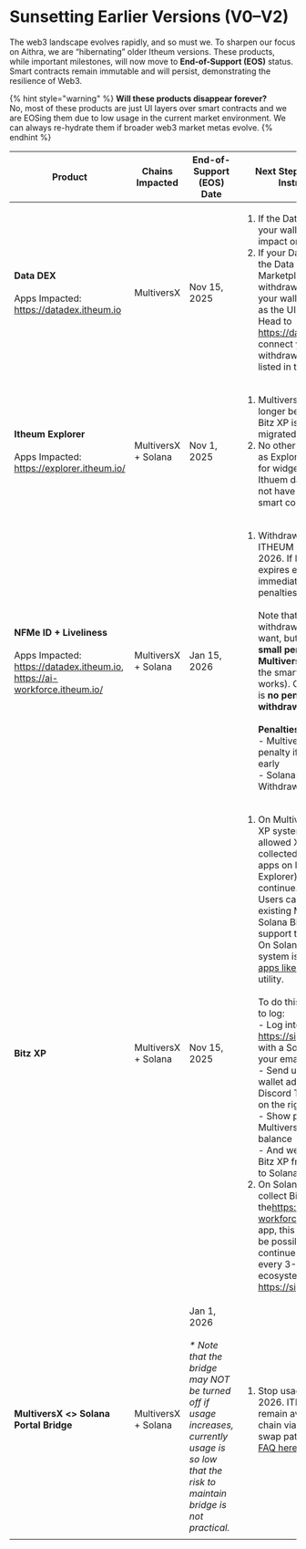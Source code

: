 # Sunsetting Earlier Versions (V0–V2)

The web3 landscape evolves rapidly, and so must we. To sharpen our focus on Aithra, we are “hibernating” older Itheum versions. These products, while important milestones, will now move to **End-of-Support (EOS)** status. Smart contracts remain immutable and will persist, demonstrating the resilience of Web3.

{% hint style="warning" %}
**Will these products disappear forever?**\
No, most of these products are just UI layers over smart contracts and we are EOSing them due to low usage in the current market environment. We can always re-hydrate them if broader web3 market metas evolve.
{% endhint %}

<table data-full-width="true"><thead><tr><th width="162.09375">Product</th><th width="180.3359375">Chains Impacted</th><th width="234.83203125"> End-of-Support (EOS) Date</th><th width="424.25390625">Next Steps / Migration Instructions</th><th>Need help?</th></tr></thead><tbody><tr><td><strong>Data DEX</strong><br><br>Apps Impacted:<br><a href="https://datadex.itheum.io/">https://datadex.itheum.io</a></td><td>MultiversX</td><td>Nov 15, 2025</td><td><ol><li>If the Data NFTs are in your wallet, then no impact or action needed</li><li>If your Data NFTs are in the Data DEX Marketplace, then withdraw all Data NFTs to your wallet before EOS as the UI will be disabled. Head to <a href="https://datadex.itheum.io/">https://datadex.itheum.io</a>, connect your wallet and withdraw Data NFTs listed in the Marketplace</li></ol></td><td>Need help? Create a <a href="https://discord.com/channels/869901313616527360/1249704473287200911">support ticket on our Discord here </a></td></tr><tr><td><strong>Itheum Explorer</strong><br><br>Apps Impacted:<br><a href="https://explorer.itheum.io/">https://explorer.itheum.io/</a></td><td>MultiversX + Solana</td><td>Nov 1, 2025</td><td><ol><li>MultiversX Bitz XP will no longer be available, But Bitz XP is being also migrated (see below)</li><li>No other impact to users as Explorer was just a UI for widgets powered by Ithuem data and it does not have any custody or smart contracts</li></ol></td><td>Need help? Create a <a href="https://discord.com/channels/869901313616527360/1249704473287200911">support ticket on our Discord here </a></td></tr><tr><td><strong>NFMe ID + Liveliness</strong> <br><br>Apps Impacted:<br><a href="https://datadex.itheum.io/">https://datadex.itheum.io</a>, <a href="https://ai-workforce.itheum.io/">https://ai-workforce.itheum.io/</a></td><td>MultiversX + Solana</td><td>Jan 15, 2026</td><td><ol><li>Withdraw all staked ITHEUM before Jan 15 2026. If Liveliness expires earlier, withdraw immediately to avoid penalties.<br><br>Note that you can withdraw earlier if you want, but there MAY be a <strong>small penalty on MultiversX</strong> (due to how the smart contract works). On Solana, there is <strong>no penalty to withdraw early.</strong><br><br><strong>Penalties:</strong><br>- MultiversX: 0.01% penalty if you withdraw early<br>- Solana: 0% penalty. Withdraw anytime.</li></ol></td><td>Need help? Create a <a href="https://discord.com/channels/869901313616527360/1249704473287200911">support ticket on our Discord here </a></td></tr><tr><td><strong>Bitz XP</strong></td><td>MultiversX + Solana</td><td>Nov 15, 2025</td><td><ol><li>On MultiversX, the Bitz XP system (which allowed XP to be collected via usage of apps on Itheum Explorer), will no longer continue. BUT, users can Users can migrate their existing MultiversX XP to Solana Bitz XP via a support ticket in Discord. On Solana, the XP system is used inside <a href="building-the-ecosystem-consumer-apps-and-distribution.md">apps like Sigma Music</a> so utility. <br><br>To do this, you will need to log:<br>- Log into <a href="https://sigmamusic.fm/">https://sigmamusic.fm</a> with a Solana Wallet or your email<br>- Send us your Solana wallet address via a Discord Ticket (see link on the right)<br>- Show proof of your MultiversX Wallet and XP balance<br>- And we will migrate the Bitz XP from MultiversX to Solana<br></li><li>On Solana, You could collect Bitz XP via the<a href="https://ai-workforce.itheum.io/">https://ai-workforce.itheum.io/</a> app, this will no longer be possile. BUT you can continue to collect X every 3-6 hours on ecosystem apps like <a href="https://sigmamusic.fm/">https://sigmamusic.fm</a></li></ol></td><td>Need help? Create a <a href="https://discord.com/channels/869901313616527360/1249704473287200911">support ticket on our Discord here </a></td></tr><tr><td><strong>MultiversX &#x3C;> Solana Portal Bridge</strong></td><td>MultiversX + Solana</td><td>Jan 1, 2026<br><br><em>* Note that the bridge may NOT be turned off if usage increases, currently usage is so low that the risk to maintain bridge is not practical.</em> </td><td><ol><li>Stop usage by Jan 1 2026. ITHEUM will remain available cross-chain via CEXs and other swap paths. <a href="https://docs.itheum.io/product-docs/getting-started/itheum-aithra-community-faq#id-3.-if-the-bridge-between-multiversx-and-solana-is-shutting-down-how-can-people-move-their-usditheum">Read this FAQ here for more info</a></li></ol></td><td>Need help? Create a <a href="https://discord.com/channels/869901313616527360/1249704473287200911">support ticket on our Discord here </a></td></tr><tr><td></td><td></td><td></td><td></td><td></td></tr></tbody></table>
